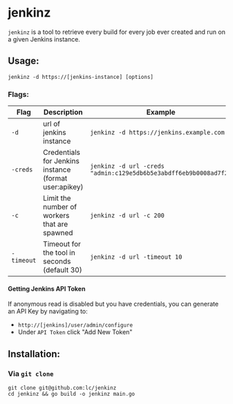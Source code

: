 # jenkinz
`jenkinz` is a tool to retrieve every build for every job ever created and run on a given Jenkins instance. 


## Usage:
`jenkinz -d https://[jenkins-instance] [options]`


### Flags:
| Flag | Description | Example |
|------|-------------|---------|
| `-d` | url of jenkins instance | `jenkinz -d https://jenkins.example.com` |
| `-creds` | Credentials for Jenkins instance (format user:apikey) | `jenkinz -d url -creds "admin:c129e5db6b5e3abdff6eb9b0008ad7f2"` |
| `-c` | Limit the number of workers that are spawned | `jenkinz -d url -c 200` |
| `-timeout` | Timeout for the tool in seconds (default 30) | `jenkinz -d url -timeout 10`|

#### Getting Jenkins API Token
If anonymous read is disabled but you have credentials, you can generate an API Key by navigating to:
- `http://[jenkins]/user/admin/configure`
- Under `API Token` click "Add New Token"

## Installation:

### Via `git clone`

```
git clone git@github.com:lc/jenkinz
cd jenkinz && go build -o jenkinz main.go
```